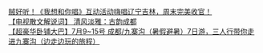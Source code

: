   
[贼好听！《我想和你唱》互动活动嗨唱辽宁吉林，周末完美收官！](http://www.dianyue.me/archives/094/c6gq2asytgpe3hjq/)  
[【电视散文解说词】 清风淡雅：古韵成都](http://www.dianyue.me/archives/067/t3if9vc7fzk5y7yh/)  
[【超豪华卧铺大巴】7月9~15号 成都/九寨沟（暑假避暑）7日游，三人行带你走进九寨沟（边走边玩的旅程）](http://www.dianyue.me/archives/732/t0ghhd58nrs8zurg/)